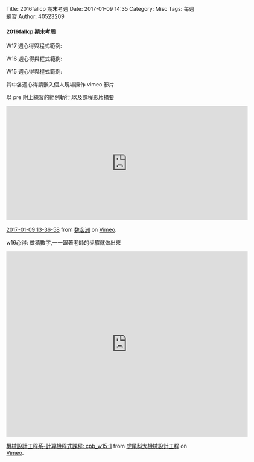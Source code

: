 Title: 2016fallcp 期末考週
Date: 2017-01-09 14:35
Category: Misc
Tags: 每週練習
Author: 40523209

<h4>2016fallcp 期末考周</h4>

<!-- PELICAN_END_SUMMARY -->

W17 週心得與程式範例:

W16 週心得與程式範例:

W15 週心得與程式範例:

其中各週心得請嵌入個人現場操作 vimeo 影片

以 pre 附上練習的範例執行,以及課程影片摘要

<iframe src="https://player.vimeo.com/video/198636450" width="640" height="303" frameborder="0" webkitallowfullscreen mozallowfullscreen allowfullscreen></iframe>
<p><a href="https://vimeo.com/198636450">2017-01-09 13-36-58</a> from <a href="https://vimeo.com/user57944366">魏宏洲</a> on <a href="https://vimeo.com">Vimeo</a>.</p>


w16心得:
做猜數字,一一跟著老師的步驟就做出來
<iframe src="https://player.vimeo.com/video/196234529" width="640" height="491" frameborder="0" webkitallowfullscreen mozallowfullscreen allowfullscreen></iframe>
<p><a href="https://vimeo.com/196234529">機械設計工程系-計算機程式課程:  cpb_w15-1</a> from <a href="https://vimeo.com/user24079973">虎尾科大機械設計工程</a> on <a href="https://vimeo.com">Vimeo</a>.</p>

